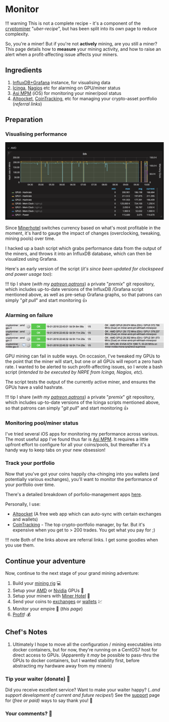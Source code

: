 # Monitor

!!! warning
    This is not a complete recipe - it's a component of the [cryptominer](/recipies/cryptominer/) "_uber-recipe_", but has been split into its own page to reduce complexity.

So, you're a miner! But if you're not **actively** mining, are you still a miner? This page details how to **measure** your mining activity, and how to raise an alert when a profit-affecting issue affects your miners.

## Ingredients

1. [InfluxDB+Grafana](https://www.funkypenguin.co.nz/note/adding-custom-data-to-influxdb-and-grafana/) instance, for visualising data
2. [Icinga](https://www.icinga.com/), [Nagios](https://www.nagios.org/) etc for alarming on GPU/miner status
3. [Asi MPM](https://www.asimpm.com/) (iOS) for monitoring your miner/pool status
4. [Altpocket](https://altpocket.io/?ref=ilVqdeWbAv), [CoinTracking](https://cointracking.info?ref=F560640), etc for managing your crypto-asset portfolio (_referral links_)

## Preparation

### Visualising performance

![Visualise mining performance](../../images/cryptominer_grafana.png)

Since [Minerhotel](/recipies/crytominer/minerhotel/) switches currency based on what's most profitable in the moment, it's hard to gauge the impact of changes (overclocking, tweaking, mining pools) over time.

I hacked up a bash script which grabs performance data from the output of the miners, and throws it into an InfluxDB database, which can then be visualized using Grafana.

Here's an early version of the script (_it's since been updated for clockspeed and power usage too_):

<script src="https://gist.github.com/funkypenguin/5ec0581389be20ea6512e4c2bafb2a89.js"></script>

!!! tip
        I share (_with my [patreon patrons](https://www.patreon.com/funkypenguin)_) a private "_premix_" git repository, which includes up-to-date versions of the InfluxDB /Grafana script mentioned above, as well as pre-setup Grafana graphs, so that patrons can simply "_git pull_" and start monitoring 👍


### Alarming on failure

![Visualise mining performance](../../images/cryptominer_alarm.png)

GPU mining can fail in subtle ways. On occasion, I've tweaked my GPUs to the point that the miner will start, but one or all GPUs will report a zero hash rate. I wanted to be alerted to such profit-affecting issues, so I wrote a bash script (_intended to be executed by NRPE from Icinga, Nagios, etc_).

The script tests the output of the currently active miner, and ensures the GPUs have a valid hashrate.



!!! tip
        I share (_with my [patreon patrons](https://www.patreon.com/funkypenguin)_) a private "_premix_" git repository, which includes up-to-date versions of the Icinga scripts mentioned above, so that patrons can simply "_git pull_" and start monitoring 👍

### Monitoring pool/miner status

I've tried several iOS apps for monitoring my performance across various. The most useful app I've found thus far is [Asi MPM](https://www.asimpm.com/). It requires a little upfront effort to configure for all your coins/pools, but thereafter it's a handy way to keep tabs on your new obsession!

### Track your portfolio

Now that you've got your coins happily cha-chinging into you wallets (and potentially various exchanges), you'll want to monitor the performance of your portfolio over time.

There's a detailed breakdown of porfolio-management apps [here](https://www.cryptostache.com/2017/11/10/keeping-track-cryptocurrency-portfolio-best-apps-2017/).

Personally, I use:

* [Altpocket](https://altpocket.io/?ref=ilVqdeWbAv) (A free web app which can auto-sync with certain exchanges and wallets)
* [CoinTracking](https://cointracking.info?ref=F560640) - The top crypto-portfolio manager, by far. But it's expensive when you get to > 200 trades. You get what you pay for ;)

!!! note
    Both of the links above are referral links. I get some goodies when you use them.

## Continue your adventure

Now, continue to the next stage of your grand mining adventure:

1. Build your [mining rig](/recipies/cryptominer/mining-rig/) 💻
2. Setup your [AMD](/recipies/cryptominer/amd-gpu/) or [Nvidia](/recipies/cryptominer/nvidia-gpu/) GPUs 🎨
3. Setup your miners with [Miner Hotel](/recipies/cryptominer/minerhotel/) 🏨
4. Send your coins to [exchanges](/recipies/cryptominer/exchange/) or [wallets](/recipies/cryptominer/wallet/) 💹
5. Monitor your empire :heartbeat: (_this page_)
6. [Profit](/recipies/cryptominer/profit/)! 💰

## Chef's Notes

1. Ultimately I hope to move all the configuration / mining executables into docker containers, but for now, they're running on a CentOS7 host for direct access to GPUs. (Apparently it _may_ be possible to pass-thru the GPUs to docker containers, but I wanted stability first, before abstracting my hardware away from my miners)

### Tip your waiter (donate) 👏

Did you receive excellent service? Want to make your waiter happy? (_..and support development of current and future recipes!_) See the [support](/support/) page for (_free or paid)_ ways to say thank you! 👏

### Your comments? 💬

